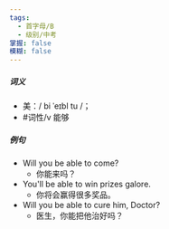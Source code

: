 ```yaml
---
tags:
  - 首字母/B
  - 级别/中考
掌握: false
模糊: false
---
```

##### 词义
- 美：/ bi ˈeɪbl tu /；
- #词性/v  能够
##### 例句
- Will you be able to come?
	- 你能来吗？
- You'll be able to win prizes galore.
	- 你将会赢得很多奖品。
- Will you be able to cure him, Doctor?
	- 医生，你能把他治好吗？
